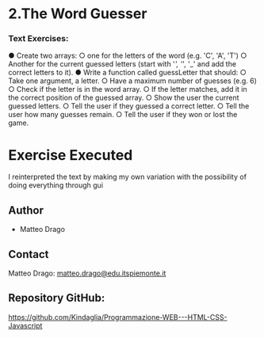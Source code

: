 # 2.The Word Guesser

### Text Exercises:
● Create two arrays:
○ one for the letters of the word (e.g. 'C', 'A', 'T')
○ Another for the current guessed letters (start with '_', '_', '_' and add the correct letters to it).
● Write a function called guessLetter that should:
○ Take one argument, a letter.
○ Have a maximum number of guesses (e.g. 6)
○ Check if the letter is in the word array.
○ If the letter matches, add it in the correct position of the guessed array.
○ Show the user the current guessed letters.
○ Tell the user if they guessed a correct letter.
○ Tell the user how many guesses remain.
○ Tell the user if they won or lost the game.



# Exercise Executed
I reinterpreted the text by making my own variation with the possibility of doing everything through gui





## Author
* Matteo Drago

## Contact
Matteo Drago: matteo.drago@edu.itspiemonte.it 

## Repository GitHub:
https://github.com/Kindaglia/Programmazione-WEB---HTML-CSS-Javascript